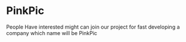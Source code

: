 # PinkPic
People Have interested might can join our project for fast developing a company which name will be PinkPic
